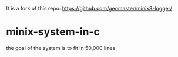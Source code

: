 It is a fork of this repo: https://github.com/geomaster/minix3-logger/
# minix-system-in-c
the goal of the system is to fit in 50,000 lines
